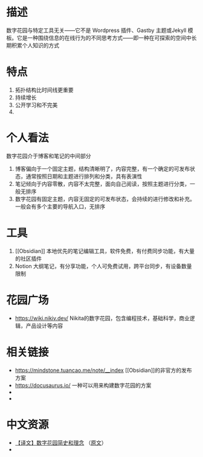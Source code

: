 # 描述
数字花园与特定工具无关——它不是 Wordpress 插件、Gastby 主题或Jekyll 模板。它是一种围绕信息的在线行为的不同思考方式——即一种在可探索的空间中长期积累个人知识的方式

# 特点
1. 拓扑结构比时间线更重要
2. 持续增长
3. 公开学习和不完美
4. 

# 个人看法
数字花园介于博客和笔记的中间部分
1. 博客偏向于一个固定主题，结构清晰明了，内容完整，有一个确定的可发布状态，通常按照日期和主题进行排列和分类，具有表演性
2. 笔记倾向于内容零散，内容不太完整，面向自己阅读，按照主题进行分类，一般无排序
3. 数字花园有固定主题，内容无固定的可发布状态，会持续的进行修改和补充。一般会有多个主要的导航入口，无排序

# 工具
1. [[Obsidian]] 本地优先的笔记编辑工具，软件免费，有付费同步功能，有大量的社区插件
2. Notion 大纲笔记，有分享功能，个人可免费试用，跨平台同步，有设备数量限制

# 花园广场
- https://wiki.nikiv.dev/  Nikita的数字花园，包含编程技术，基础科学，商业逻辑，产品设计等内容

# 相关链接
- https://mindstone.tuancao.me/note/__index [[Obsidian]]的非官方的发布方案
- https://docusaurus.io/ 一种可以用来构建数字花园的方案
- 
- 


# 中文资源
- [【译文】数字花园简史和理念](https://zhuanlan.zhihu.com/p/343230822) （[原文](https://link.zhihu.com/?target=https%3A//maggieappleton.com/garden-history)）
- 